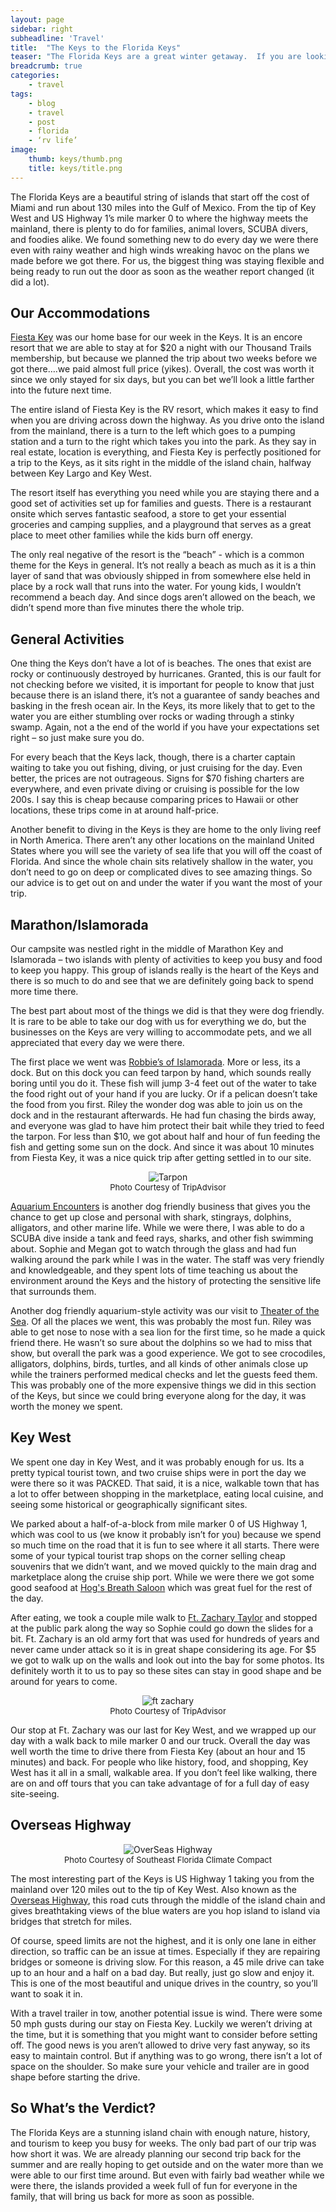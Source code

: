 ```yaml
---
layout: page
sidebar: right
subheadline: 'Travel'
title:  "The Keys to the Florida Keys"
teaser: "The Florida Keys are a great winter getaway.  If you are looking for some tips to help you plan your next trip, take a look!"
breadcrumb: true
categories:
    - travel
tags:
    - blog
    - travel
    - post
    - florida
    - ‘rv life’
image:
    thumb: keys/thumb.png
    title: keys/title.png
---
```

The Florida Keys are a beautiful string of islands that start off the cost of Miami and run about 130 miles into the Gulf of Mexico.  From the tip of Key West and US Highway 1’s mile marker 0 to where the highway meets the mainland, there is plenty to do for families, animal lovers, SCUBA divers, and foodies alike.  We found something new to do every day we were there even with rainy weather and high winds wreaking havoc on the plans we made before we got there.  For us, the biggest thing was staying flexible and being ready to run out the door as soon as the weather report changed (it did a lot).

## Our Accommodations
<a href="https://rvonthego.com/florida/fiesta-key-rv-resort/" target="_blank">Fiesta Key</a> was our home base for our week in the Keys.  It is an encore resort that we are able to stay at for $20 a night with our Thousand Trails membership, but because we planned the trip about two weeks before we got there….we paid almost full price (yikes).  Overall, the cost was worth it since we only stayed for six days, but you can bet we’ll look a little farther into the future next time.  

The entire island of Fiesta Key is the RV resort, which makes it easy to find when you are driving across down the highway.  As you drive onto the island from the mainland, there is a turn to the left which goes to a pumping station and a turn to the right which takes you into the park.  As they say in real estate, location is everything, and Fiesta Key is perfectly positioned for a trip to the Keys, as it sits right in the middle of the island chain, halfway between Key Largo and Key West.

The resort itself has everything you need while you are staying there and a good set of activities set up for families and guests.  There is a restaurant onsite which serves fantastic seafood, a store to get your essential groceries and camping supplies,  and a playground that serves as a great place to meet other families while the kids burn off energy.  

The only real negative of the resort is the “beach” - which is a common theme for the Keys in general.  It’s not really a beach as much as it is a thin layer of sand that was obviously shipped in from somewhere else held in place by a rock wall that runs into the water.  For young kids, I wouldn’t recommend a beach day.  And since dogs aren’t allowed on the beach, we didn’t spend more than five minutes there the whole trip.

## General Activities
One thing the Keys don’t have a lot of is beaches.  The ones that exist are rocky or continuously destroyed by hurricanes.  Granted, this is our fault for not checking before we visited, it is important for people to know that just because there is an island there, it’s not a guarantee of sandy beaches and basking in the fresh ocean air.  In the Keys, its more likely that to get to the water you are either stumbling over rocks or wading through a stinky swamp.  Again, not a the end of the world if you have your expectations set right – so just make sure you do.

For every beach that the Keys lack, though, there is a charter captain waiting to take you out fishing, diving, or just cruising for the day.  Even better, the prices are not outrageous.  Signs for $70 fishing charters are everywhere, and even private diving or cruising is possible for the low 200s.  I say this is cheap because comparing prices to Hawaii or other locations, these trips come in at around half-price.  

Another benefit to diving in the Keys is they are home to the only living reef in North America.  There aren’t any other locations on the mainland United States where you will see the variety of sea life that you will off the coast of Florida.  And since the whole chain sits relatively shallow in the water, you don’t need to go on deep or complicated dives to see amazing things.  So our advice is to get out on and under the water if you want the most of your trip.

## Marathon/Islamorada
Our campsite was nestled right in the middle of Marathon Key and Islamorada – two islands with plenty of activities to keep you busy and food to keep you happy.  This group of islands really is the heart of the Keys and there is so much to do and see that we are definitely going back to spend more time there.  

The best part about most of the things we did is that they were dog friendly.  It is rare to be able to take our dog with us for everything we do, but the businesses on the Keys are very willing to accommodate pets, and we all appreciated that every day we were there.

The first place we went was <a href="https://robbies.com/" target="_blank">Robbie’s of Islamorada</a>.  More or less, its a dock.  But on this dock you can feed tarpon by hand, which sounds really boring until you do it.  These fish will jump 3-4 feet out of the water to take the food right out of your hand if you are lucky.  Or if a pelican doesn’t take the food from you first.  Riley the wonder dog was able to join us on the dock and in the restaurant afterwards.  He had fun chasing the birds away, and everyone was glad to have him protect their bait while they tried to feed the tarpon.  For less than $10, we got about half and hour of fun feeding the fish and getting some sun on the dock.  And since it was about 10 minutes from Fiesta Key, it was a nice quick trip after getting settled in to our site.

<figure style="text-align:center; margin:1em"> <img src="https://media-cdn.tripadvisor.com/media/photo-s/07/fe/98/7c/robbie-s-of-islamorada.jpg" alt="Tarpon"><figcaption style="font-size:small">Photo Courtesy of TripAdvisor</figcaption></figure>

<a href="https://www.floridakeysaquariumencounters.com/" target="_blank">Aquarium Encounters</a> is another dog friendly business that gives you the chance to get up close and personal with shark, stingrays, dolphins, alligators, and other marine life.  While we were there, I was able to do a SCUBA dive inside a tank and feed rays, sharks, and other fish swimming about.  Sophie and Megan got to watch through the glass and had fun walking around the park while I was in the water.  The staff was very friendly and knowledgeable, and they spent lots of time teaching us about the environment around the Keys and the history of protecting the sensitive life that surrounds them.

Another dog friendly aquarium-style activity was our visit to <a href="https://theaterofthesea.com/" target="_blank">Theater of the Sea</a>.  Of all the places we went, this was probably the most fun.  Riley was able to get nose to nose with a sea lion for the first time, so he made a quick friend there.  He wasn’t so sure about the dolphins so we had to miss that show, but overall the park was a good experience.  We got to see crocodiles, alligators, dolphins, birds, turtles, and all kinds of other animals close up while the trainers performed medical checks and let the guests feed them.  This was probably one of the more expensive things we did in this section of the Keys, but since we could bring everyone along for the day, it was worth the money we spent.

## Key West
We spent one day in Key West, and it was probably enough for us.  Its a pretty typical tourist town, and two cruise ships were in port the day we were there so it was PACKED.  That said, it is a nice, walkable town that has a lot to offer between shopping in the marketplace, eating local cuisine, and seeing some historical or geographically significant sites.

We parked about a half-of-a-block from mile marker 0 of US Highway 1, which was cool to us (we know it probably isn’t for you) because we spend so much time on the road that it is fun to see where it all starts.  There were some of your typical tourist trap shops on the corner selling cheap souvenirs that we didn’t want, and we moved quickly to the main drag and marketplace along the cruise ship port.  While we were there we got some good seafood at <a href="https://www.hogsbreath.com/" target="_blank">Hog's Breath Saloon</a> which was great fuel for the rest of the day.

After eating, we took a couple mile walk to <a href="http://www.fortzacharytaylor.com/" target="_blank">Ft. Zachary Taylor</a> and stopped at the public park along the way so Sophie could go down the slides for a bit.  Ft. Zachary is an old army fort that was used for hundreds of years and never came under attack so it is in great shape considering its age.  For $5 we got to walk up on the walls and look out into the bay for some photos.  Its definitely worth it to us to pay so these sites can stay in good shape and be around for years to come.

<figure style="text-align:center; margin:1em"> <img src="https://media-cdn.tripadvisor.com/media/photo-w/02/1b/aa/c6/the-fort.jpg" alt="ft zachary"><figcaption style="font-size:small">Photo Courtesy of TripAdvisor</figcaption></figure>

Our stop at Ft. Zachary was our last for Key West, and we wrapped up our day with a walk back to mile marker 0 and our truck.  Overall the day was well worth the time to drive there from Fiesta Key (about an hour and 15 minutes) and back.    For people who like history, food, and shopping, Key West has it all in a small, walkable area.  If you don’t feel like walking, there are on and off tours that you can take advantage of for a full day of easy site-seeing.

## Overseas Highway

<figure style="text-align:center; margin:1em"> <img src="http://www.southeastfloridaclimatecompact.org/wp-content/uploads/2019/01/Keys.jpg" alt="OverSeas Highway"><figcaption style="font-size:small">Photo Courtesy of Southeast Florida Climate Compact</figcaption></figure>

The most interesting part of the Keys is US Highway 1 taking you from the mainland over 120 miles out to the tip of Key West.  Also known as the <a href="https://en.wikipedia.org/wiki/Overseas_Highway" target="_blank">Overseas Highway</a>, this road cuts through the middle of the island chain and gives breathtaking views of the blue waters are you hop island to island via bridges that stretch for miles.

Of course, speed limits are not the highest, and it is only one lane in either direction, so traffic can be an issue at times.  Especially if they are repairing bridges or someone is driving slow.  For this reason, a 45 mile drive can take up to an hour and a half on a bad day.  But really, just go slow and enjoy it.  This is one of the most beautiful and unique drives in the country, so you’ll want to soak it in.

With a travel trailer in tow, another potential issue is wind.  There were some 50 mph gusts during our stay on Fiesta Key.  Luckily we weren’t driving at the time, but it is something that you might want to consider before setting off.  The good news is you aren’t allowed to drive very fast anyway, so its easy to maintain control.  But if anything was to go wrong, there isn’t a lot of space on the shoulder.  So make sure your vehicle and trailer are in good shape before starting the drive.

## So What’s the Verdict?
The Florida Keys are a stunning island chain with enough nature, history, and tourism to keep you busy for weeks.  The only bad part of our trip was how short it was.  We are already planning our second trip back for the summer and are really hoping to get outside and on the water more than we were able to our first time around.  But even with fairly bad weather while we were there, the islands provided a week full of fun for everyone in the family, that will bring us back for more as soon as possible.
